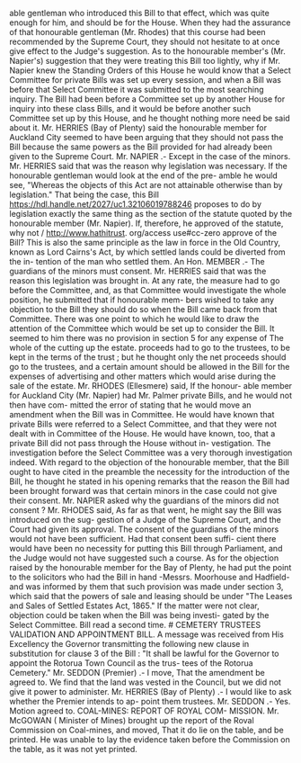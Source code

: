 able gentleman who introduced this Bill to that effect, which was quite enough for him, and should be for the House. When they had the assurance of that honourable gentleman (Mr. Rhodes) that this course had been recommended by the Supreme Court, they should not hesitate to at once give effect to the Judge's suggestion. As to the honourable member's (Mr. Napier's) suggestion that they were treating this Bill too lightly, why if Mr. Napier knew the Standing Orders of this House he would know that a Select Committee for private Bills was set up every session, and when a Bill was before that Select Committee it was submitted to the most searching inquiry. The Bill had been before a Committee set up by another House for inquiry into these class Bills, and it would be before another such Committee set up by this House, and he thought nothing more need be said about it. Mr. HERRIES (Bay of Plenty) said the honourable member for Auckland City seemed to have been arguing that they should not pass the Bill because the same powers as the Bill provided for had already been given to the Supreme Court. Mr. NAPIER .- Except in the case of the minors. Mr. HERRIES said that was the reason why legislation was necessary. If the honourable gentleman would look at the end of the pre- amble he would see, "Whereas the objects of this Act are not attainable otherwise than by legislation." That being the case, this Bill https://hdl.handle.net/2027/uc1.32106019788246 proposes to do by legislation exactly the same thing as the section of the statute quoted by the honourable member (Mr. Napier). If, therefore, he approved of the statute, why not / http://www.hathitrust. org/access use#cc-zero approve of the Bill? This is also the same principle as the law in force in the Old Country, known as Lord Cairns's Act, by which settled lands could be diverted from the in- tention of the man who settled them. An Hon. MEMBER .- The guardians of the minors must consent. Mr. HERRIES said that was the reason this legislation was brought in. At any rate, the measure had to go before the Committee, and, as that Committee would investigate the whole position, he submitted that if honourable mem- bers wished to take any objection to the Bill they should do so when the Bill came back from that Committee. There was one point to which he would like to draw the attention of the Committee which would be set up to consider the Bill. It seemed to him there was no provision in section 5 for any expense of The whole of the cutting up the estate. proceeds had to go to the trustees, to be kept in the terms of the trust ; but he thought only the net proceeds should go to the trustees, and a certain amount should be allowed in the Bill for the expenses of advertising and other matters which would arise during the sale of the estate. Mr. RHODES (Ellesmere) said, If the honour- able member for Auckland City (Mr. Napier) had Mr. Palmer private Bills, and he would not then have com- mitted the error of stating that he would move an amendment when the Bill was in Committee. He would have known that private Bills were referred to a Select Committee, and that they were not dealt with in Committee of the House. He would have known, too, that a private Bill did not pass through the House without in- vestigation. The investigation before the Select Committee was a very thorough investigation indeed. With regard to the objection of the honourable member, that the Bill ought to have cited in the preamble the necessity for the introduction of the Bill, he thought he stated in his opening remarks that the reason the Bill had been brought forward was that certain minors in the case could not give their consent. Mr. NAPIER asked why the guardians of the minors did not consent ? Mr. RHODES said, As far as that went, he might say the Bill was introduced on the sug- gestion of a Judge of the Supreme Court, and the Court had given its approval. The consent of the guardians of the minors would not have been sufficient. Had that consent been suffi- cient there would have been no necessity for putting this Bill through Parliament, and the Judge would not have suggested such a course. As for the objection raised by the honourable member for the Bay of Plenty, he had put the point to the solicitors who had the Bill in hand -Messrs. Moorhouse and Hadfield-and was informed by them that such provision was made under section 3, which said that the powers of sale and leasing should be under "The Leases and Sales of Settled Estates Act, 1865." If the matter were not clear, objection could be taken when the Bill was being investi- gated by the Select Committee. Bill read a second time. # CEMETERY TRUSTEES VALIDATION AND APPOINTMENT BILL. A message was received from His Excellency the Governor transmitting the following new clause in substitution for clause 3 of the Bill : "It shall be lawful for the Governor to appoint the Rotorua Town Council as the trus- tees of the Rotorua Cemetery." Mr. SEDDON (Premier) .- I move, That the amendment be agreed to. We find that the land was vested in the Council, but we did not give it power to administer. Mr. HERRIES (Bay of Plenty) .- I would like to ask whether the Premier intends to ap- point them trustees. Mr. SEDDON .- Yes. Motion agreed to. COAL-MINES: REPORT OF ROYAL COM- MISSION. Mr. McGOWAN ( Minister of Mines) brought up the report of the Roval Commission on Coal-mines, and moved, That it do lie on the table, and be printed. He was unable to lay the evidence taken before the Commission on the table, as it was not yet printed. 
